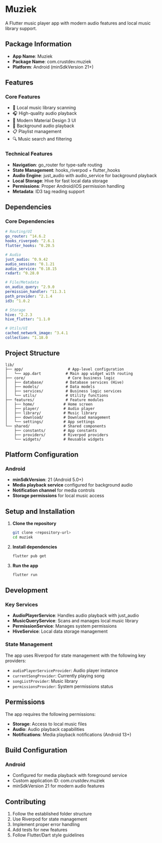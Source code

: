 # Muziek

A Flutter music player app with modern audio features and local music library support.

## Package Information
- **App Name**: Muziek
- **Package Name**: com.crustdev.muziek
- **Platform**: Android (minSdkVersion 21+)

## Features

### Core Features
- 🎵 Local music library scanning
- 🎧 High-quality audio playback
- 📱 Modern Material Design 3 UI
- 🔄 Background audio playback
- 📋 Playlist management
- 🔍 Music search and filtering

### Technical Features
- **Navigation**: go_router for type-safe routing
- **State Management**: hooks_riverpod + flutter_hooks
- **Audio Engine**: just_audio with audio_service for background playback
- **Local Storage**: Hive for fast local data storage
- **Permissions**: Proper Android/iOS permission handling
- **Metadata**: ID3 tag reading support

## Dependencies

### Core Dependencies
```yaml
# Routing/UI
go_router: ^14.6.2
hooks_riverpod: ^2.6.1
flutter_hooks: ^0.20.5

# Audio
just_audio: ^0.9.42
audio_session: ^0.1.21
audio_service: ^0.18.15
rxdart: ^0.28.0

# File/Metadata
on_audio_query: ^2.9.0
permission_handler: ^11.3.1
path_provider: ^2.1.4
id3: ^1.0.2

# Storage
hive: ^2.2.3
hive_flutter: ^1.1.0

# Utils/UI
cached_network_image: ^3.4.1
collection: ^1.18.0
```

## Project Structure

```
lib/
├── app/                    # App-level configuration
│   └── app.dart           # Main app widget with routing
├── core/                   # Core business logic
│   ├── database/          # Database services (Hive)
│   ├── models/            # Data models
│   ├── services/          # Business logic services
│   └── utils/             # Utility functions
├── features/              # Feature modules
│   ├── home/             # Home screen
│   ├── player/           # Audio player
│   ├── library/          # Music library
│   ├── download/         # Download management
│   └── settings/         # App settings
└── shared/               # Shared components
    ├── constants/        # App constants
    ├── providers/        # Riverpod providers
    └── widgets/          # Reusable widgets
```

## Platform Configuration

### Android
- **minSdkVersion**: 21 (Android 5.0+)
- **Media playback service** configured for background audio
- **Notification channel** for media controls
- **Storage permissions** for local music access


## Setup and Installation

1. **Clone the repository**
   ```bash
   git clone <repository-url>
   cd muziek
   ```

2. **Install dependencies**
   ```bash
   flutter pub get
   ```

3. **Run the app**
   ```bash
   flutter run
   ```

## Development

### Key Services
- **AudioPlayerService**: Handles audio playback with just_audio
- **MusicQueryService**: Scans and manages local music library
- **PermissionService**: Manages system permissions
- **HiveService**: Local data storage management

### State Management
The app uses Riverpod for state management with the following key providers:
- `audioPlayerServiceProvider`: Audio player instance
- `currentSongProvider`: Currently playing song
- `songListProvider`: Music library
- `permissionsProvider`: System permissions status

## Permissions

The app requires the following permissions:
- **Storage**: Access to local music files
- **Audio**: Audio playback capabilities
- **Notifications**: Media playback notifications (Android 13+)

## Build Configuration

### Android
- Configured for media playback with foreground service
- Custom application ID: com.crustdev.muziek
- minSdkVersion 21 for modern audio features

## Contributing

1. Follow the established folder structure
2. Use Riverpod for state management
3. Implement proper error handling
4. Add tests for new features
5. Follow Flutter/Dart style guidelines
